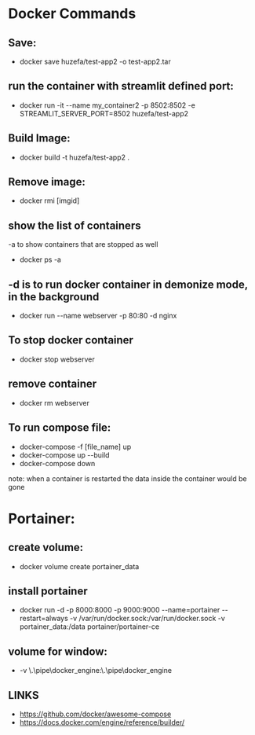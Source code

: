 # Docker Commands
## Save:
 - docker save huzefa/test-app2 -o test-app2.tar

## run the container with streamlit defined port:
 - docker run -it --name my_container2 -p 8502:8502 -e STREAMLIT_SERVER_PORT=8502 huzefa/test-app2

## Build Image:
 - docker build -t huzefa/test-app2 .

## Remove image: 
 - docker rmi [imgid]

## show the list of containers
 -a to show containers that are stopped as well
 - docker ps -a 

## -d is to run docker container in demonize mode, in the background
 - docker run --name webserver -p 80:80 -d nginx

## To stop docker container
 - docker stop webserver

## remove container

 - docker rm webserver

## To run compose file:
 - docker-compose -f [file_name] up
 - docker-compose up --build
 - docker-compose down

note: when a container is restarted the data inside the container would be gone 

# Portainer:
## create volume:
 - docker volume create portainer_data
## install portainer
 - docker run -d -p 8000:8000 -p 9000:9000 --name=portainer --restart=always -v /var/run/docker.sock:/var/run/docker.sock -v portainer_data:/data portainer/portainer-ce
## volume for window:
 - -v \\.\pipe\docker_engine:\\.\pipe\docker_engine

## LINKS
 - https://github.com/docker/awesome-compose
 - https://docs.docker.com/engine/reference/builder/